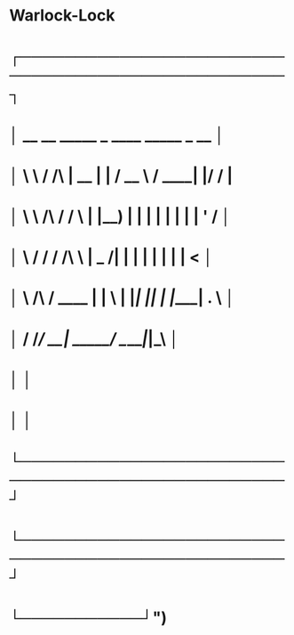 # Warlock-Lock 
 #          ┌─────────────────────────────────────────────────┐
#           │     __          __     _____  _      ____   _____ _  __  │
#           │     \ \        / /\   |  __ \| |    / __ \ / ____| |/ /  |
#           │      \ \  /\  / /  \  | |__) | |   | |  | | |    | ' /   │
#           │       \ \/  \/ / /\ \ |  _  /| |   | |  | | |    |  <    │
#           │        \  /\  / ____ \| | \ \| |___| |__| | |____| . \   │
 #          │         \/  \/_/    \_\_|  \_\______\____/ \_____|_|\_\  │
#           │                                                          │
#           │                                                          │
#           └─────────────────────────────────────────────────┘
#           └─────────────────────────────────────────────────┘
#                                └───────────┘")
